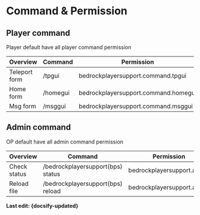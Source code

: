 # Command & Permission

## Player command
Player default have all player command permission

Overview | Command | Permission                                 | Picture
----- | ----- |------------------------------------| ---
Teleport form | /tpgui | bedrockplayersupport.command.tpgui | https://img.fastmirror.net/s/2024/06/11/6668173a6185b.png
Home form | /homegui | bedrockplayersupport.command.homegui | https://img.fastmirror.net/s/2024/06/11/6668011935ed8.png
Msg form | /msggui | bedrockplayersupport.command.msggui | https://img.fastmirror.net/s/2024/06/11/6668173b46e99.png

## Admin command
OP default have all admin command permission

Overview | Command | Permission
----- | ----- |------------------------------------
Check status | /bedrockplayersupport(bps) status | bedrockplayersupport.admin
Reload file | /bedrockplayersupport(bps) reload | bedrockplayersupport.admin

**Last edit: {docsify-updated}**